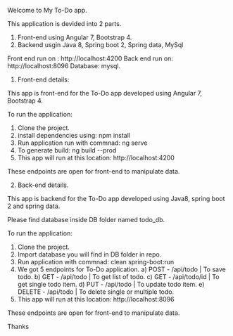 Welcome to My To-Do app.

This application is devided into 2 parts. 

1) Front-end using Angular 7, Bootstrap 4.
2) Backend usgin Java 8, Spring boot 2, Spring data, MySql

Front end run on : http://localhost:4200
Back end run on: http://localhost:8096
Database: mysql. 

1) Front-end details:

This app is front-end for the To-Do app developed using Angular 7, Bootstrap 4. 

To run the application:

1) Clone the project.
2) install dependencies using: npm install
3) Run application run with commnad: ng serve
4) To generate build: ng build --prod
5) This app will run at this location: http://localhost:4200

These endpoints are open for front-end to manipulate data.

2) Back-end details.

This app is backend for the To-Do app developed using Java8, spring boot 2 and spring data. 

Please find database inside DB folder named todo_db.

To run the application:

1) Clone the project.
2) Import database you will find in DB folder in repo.
3) Run application with commnad: clean spring-boot:run
4) We got 5 endpoints for To-Do application.
	a) POST - /api/todo      | To save todo.
	b) GET - /api/todo       | To get list of todo.
	c) GET - /api/todo/id    | To get single todo item.
	d) PUT - /api/todo       | To update todo item.
	e) DELETE - /api/todo    | To delete single or multiple todo.
5) This app will run at this location: http://localhost:8096

These endpoints are open for front-end to manipulate data.

Thanks
